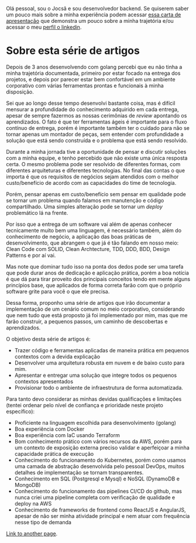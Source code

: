 
Olá pessoal, sou o Jocsã e sou desenvolvedor backend. Se quiserem saber um pouco mais sobre a minha experiência podem acessar [essa carta de apresentação](./cover-letter.md) que demonstra um pouco sobre a minha trajetória e/ou acessar o meu [perfil o linkedin](https://www.linkedin.com/in/jocsa-kesley-oliveira/).


# Sobre esta série de artigos
Depois de 3 anos desenvolvendo com golang percebi que eu não tinha a minha trajetória documentada, primeiro por estar focado na entrega dos projetos, e depois por parecer estar bem confortável em um ambiente corporativo com várias ferramentas prontas e funcionais à minha disposição.

Sei que ao longo desse tempo desenvolvi bastante coisa, mas é difícil mensurar a profundidade do conhecimento adquirido em cada entrega, apesar de sempre fazermos as nossas cerimônias de <i>review</i> apontando os aprendizados. O fato é que ter ferramentas ágeis é importante para o fluxo contínuo de entrega, porém é importante também ter o cuidado para não se tornar apenas um montador de peças, sem entender com profundidade a solução que está sendo construída e o problema que está sendo resolvido.

Durante a minha jornada tive a oportunidade de pensar e discutir soluções com a minha equipe, e tenho percebido que não existe uma única resposta certa. O mesmo problema pode ser resolvido de diferentes formas, com diferentes arquiteturas e diferentes tecnologias. No final das contas o que importa é que os requisitos de negócios sejam atendidos com o melhor custo/benefício de acordo com as capacidades do time de tecnologia.

Porém, pensar apenas em custo/benefício sem pensar em qualidade pode se tornar um problema quando falamos em manutenção e código compartilhado. Uma simples alteração pode se tornar um <i>deploy</i> problemático lá na frente.

Por isso que a entrega de um software vai além de apenas conhecer tecnicamente muito bem uma linguagem, é necessário também, além do conhecimento de negócio, a aplicação das boas práticas de desenvolvimento, que abrangem o que já é tão falando em nosso meio: Clean Code com SOLID, Clean Archtecture, TDD, DDD, BDD, Design Patterns e por aí vai. 

Mas note que dominar tudo isso na ponta dos dedos pode ser uma tarefa que pode durar anos de dedicação e aplicação prática, porém a boa notícia é que dá para tirar proveito dos principais conceitos tendo em mente alguns princípios base, que aplicados de forma correta farão com que o próprio software grite para você o que ele precisa.

Dessa forma, proponho uma série de artigos que irão documentar a implementação de um cenário comum no meio corporativo, considerando que nem tudo que está proposto já foi implementado por mim, mas que me farão construir, a pequenos passos, um caminho de descobertas e aprendizados. 

O objetivo desta série de artigos é: 
 - Trazer código e ferramentas aplicadas de maneira prática em pequenos contextos com a devida explicação
 - Desenvolver uma arquitetura robusta em nuvem e de baixo custo para mim.
 - Apresentar e entregar uma solução que integre todos os pequenos contextos apresentados
 - Provisionar todo o ambiente de infraestrutura de forma automatizada.

Para tanto devo considerar as minhas devidas qualificações e limitações (tentei ordenar pelo nível de confiança e prioridade neste projeto específico):
- Proficiente na linguagem escolhida para desenvolvimento (golang)
- Boa experiência com Docker
- Boa experiência com IaC usando Terraform
- Bom conhecimento prático com vários recursos da AWS, porém para um contexto de exposição externa preciso validar e aperfeiçoar a minha capacidade prática de execução
- Conhecimento do funcionamento do Kubernetes, porém como usamos uma camada de abstração desenvolvida pelo pessoal DevOps, muitos detalhes de implementação se tornam transparentes.
- Conhecimento em SQL (Postgresql e Mysql) e NoSQL (DynamoDB e MongoDB)
- Conhecimento do funcionamento das pipelines CI/CD do github, mas nunca criei uma pipeline completa com verificação de qualidade e deploy na AWS
- Conhecimento de frameworks de frontend como ReactJS e AngularJS, apesar de não ser minha atividade principal e nem atuar com frequência nesse tipo de demanda




[Link to another page](./teste.md).
